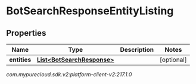 # BotSearchResponseEntityListing


## Properties

| Name | Type | Description | Notes |
| ------------ | ------------- | ------------- | ------------- |
| **entities** | [**List&lt;BotSearchResponse&gt;**](BotSearchResponse) |  |  [optional] |




_com.mypurecloud.sdk.v2:platform-client-v2:217.1.0_
